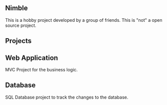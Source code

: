 ## Nimble

This is a hobby project developed by a group of friends. This is "not"  a open source project.

## Projects 

## Web Application
MVC Project for the business logic.

## Database
SQL Database project to track the changes to the database.
